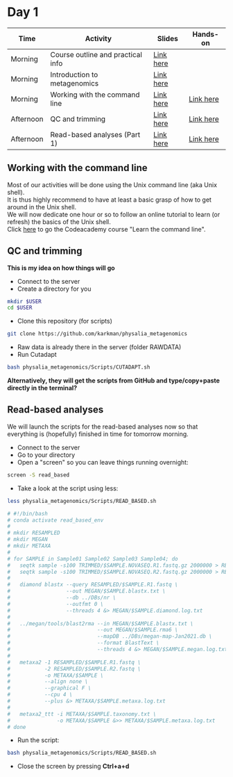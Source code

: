 # Day 1

| Time      | Activity                          | Slides                                         | Hands-on                                    |
|-----------|-----------------------------------|------------------------------------------------|---------------------------------------------|
| Morning   | Course outline and practical info | [Link here](course-outline.pptx)               |                                             |
| Morning   | Introduction to metagenomics      | [Link here](introduction-to-metagenomics.pdf)  |                                             |
| Morning   | Working with the command line     | [Link here](working-with-the-command-line.pdf) | [Link here](#working-with-the-command-line) |
| Afternoon | QC and trimming                   | [Link here](QC-and-trimming.pdf)               | [Link here](#qc-and-trimming)               |
| Afternoon | Read-based analyses (Part 1)      | [Link here](read-based-analyses-1.pdf)         | [Link here](#read-based-analyses)           |

## Working with the command line

Most of our activities will be done using the Unix command line (aka Unix shell).  
It is thus highly recommend to have at least a basic grasp of how to get around in the Unix shell.  
We will now dedicate one hour or so to follow an online tutorial to learn (or refresh) the basics of the Unix shell.  
Click [here](https://www.codecademy.com/learn/learn-the-command-line) to go the Codeacademy course "Learn the command line".

## QC and trimming

**This is my idea on how things will go**

- Connect to the server
- Create a directory for you

```bash
mkdir $USER
cd $USER
```
- Clone this repository (for scripts)

```bash
git clone https://github.com/karkman/physalia_metagenomics
```

- Raw data is already there in the server (folder RAWDATA)
- Run Cutadapt

```bash
bash physalia_metagenomics/Scripts/CUTADAPT.sh
```

**Alternatively, they will get the scripts from GitHub and type/copy+paste directly in the terminal?**


## Read-based analyses

We will launch the scripts for the read-based analyses now so that everything is (hopefully) finished in time for tomorrow morning.  

- Connect to the server
- Go to your directory
- Open a "screen" so you can leave things running overnight:

```bash
screen -S read_based
```

- Take a look at the script using less:

```bash
less physalia_metagenomics/Scripts/READ_BASED.sh

# #!/bin/bash
# conda activate read_based_env
#
# mkdir RESAMPLED
# mkdir MEGAN
# mkdir METAXA
#
# for SAMPLE in Sample01 Sample02 Sample03 Sample04; do
#   seqtk sample -s100 TRIMMED/$SAMPLE.NOVASEQ.R1.fastq.gz 2000000 > RESAMPLED/$SAMPLE.R1.fastq
#   seqtk sample -s100 TRIMMED/$SAMPLE.NOVASEQ.R2.fastq.gz 2000000 > RESAMPLED/$SAMPLE.R2.fastq
#
#   diamond blastx --query RESAMPLED/$SAMPLE.R1.fastq \
#                  --out MEGAN/$SAMPLE.blastx.txt \
#                  --db ../DBs/nr \
#                  --outfmt 0 \
#                  --threads 4 &> MEGAN/$SAMPLE.diamond.log.txt
#
#   ../megan/tools/blast2rma --in MEGAN/$SAMPLE.blastx.txt \
#                            --out MEGAN/$SAMPLE.rma6 \
#                            --mapDB ../DBs/megan-map-Jan2021.db \
#                            --format BlastText \
#                            --threads 4 &> MEGAN/$SAMPLE.megan.log.txt
#
#   metaxa2 -1 RESAMPLED/$SAMPLE.R1.fastq \
#           -2 RESAMPLED/$SAMPLE.R2.fastq \
#           -o METAXA/$SAMPLE \
#           --align none \
#           --graphical F \
#           --cpu 4 \
#           --plus &> METAXA/$SAMPLE.metaxa.log.txt
#
#   metaxa2_ttt -i METAXA/$SAMPLE.taxonomy.txt \
#               -o METAXA/$SAMPLE &>> METAXA/$SAMPLE.metaxa.log.txt
# done
```

- Run the script:
```bash
bash physalia_metagenomics/Scripts/READ_BASED.sh
```

- Close the screen by pressing **Ctrl+a+d**
